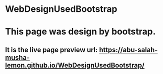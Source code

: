 # WebDesignUsedBootstrap
# This page was design by bootstrap.
## It is the live page preview url: https://abu-salah-musha-lemon.github.io/WebDesignUsedBootstrap/
